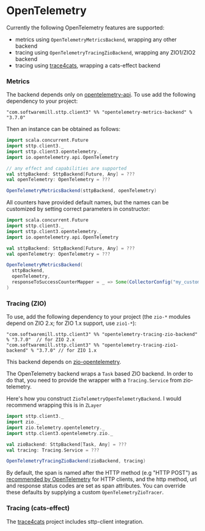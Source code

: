# OpenTelemetry

Currently the following OpenTelemetry features are supported:

* metrics using `OpenTelemetryMetricsBackend`, wrapping any other backend
* tracing using `OpenTelemetryTracingZioBackend`, wrapping any ZIO1/ZIO2 backend
* tracing using [trace4cats](https://github.com/trace4cats/trace4cats), wrapping a cats-effect backend

### Metrics

The backend depends only on [opentelemetry-api](https://github.com/open-telemetry/opentelemetry-java). To use add the 
following dependency to your project:

```
"com.softwaremill.sttp.client3" %% "opentelemetry-metrics-backend" % "3.7.0"
```

Then an instance can be obtained as follows:

```scala
import scala.concurrent.Future
import sttp.client3._
import sttp.client3.opentelemetry._
import io.opentelemetry.api.OpenTelemetry

// any effect and capabilities are supported
val sttpBackend: SttpBackend[Future, Any] = ???  
val openTelemetry: OpenTelemetry = ???

OpenTelemetryMetricsBackend(sttpBackend, openTelemetry)
```

All counters have provided default names, but the names can be customized by setting correct parameters in constructor:

```scala
import scala.concurrent.Future
import sttp.client3._
import sttp.client3.opentelemetry._
import io.opentelemetry.api.OpenTelemetry

val sttpBackend: SttpBackend[Future, Any] = ???  
val openTelemetry: OpenTelemetry = ???

OpenTelemetryMetricsBackend(
  sttpBackend,
  openTelemetry,
  responseToSuccessCounterMapper = _ => Some(CollectorConfig("my_custom_counter_name"))
)
```

### Tracing (ZIO)

To use, add the following dependency to your project (the `zio-*` modules depend on ZIO 2.x; for ZIO 1.x support, use `zio1-*`):

```
"com.softwaremill.sttp.client3" %% "opentelemetry-tracing-zio-backend" % "3.7.0"  // for ZIO 2.x
"com.softwaremill.sttp.client3" %% "opentelemetry-tracing-zio1-backend" % "3.7.0" // for ZIO 1.x
```

This backend depends on [zio-opentelemetry](https://github.com/zio/zio-telemetry).

The OpenTelemetry backend wraps a `Task` based ZIO backend.
In order to do that, you need to provide the wrapper with a `Tracing.Service` from zio-telemetry.

Here's how you construct `ZioTelemetryOpenTelemetryBackend`. I would recommend wrapping this is in `ZLayer`

```scala
import sttp.client3._
import zio._
import zio.telemetry.opentelemetry._
import sttp.client3.opentelemetry.zio._

val zioBackend: SttpBackend[Task, Any] = ???
val tracing: Tracing.Service = ???

OpenTelemetryTracingZioBackend(zioBackend, tracing)
```

By default, the span is named after the HTTP method (e.g "HTTP POST") as [recommended by OpenTelemetry](https://github.com/open-telemetry/opentelemetry-specification/blob/main/specification/trace/semantic_conventions/http.md#name) for HTTP clients,
and the http method, url and response status codes are set as span attributes.
You can override these defaults by supplying a custom `OpenTelemetryZioTracer`.

### Tracing (cats-effect)

The [trace4cats](https://github.com/trace4cats/trace4cats) project includes sttp-client integration.
